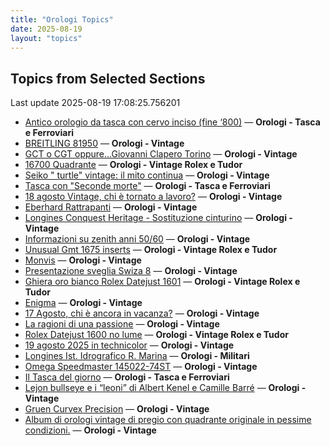 ```yaml
---
title: "Orologi Topics"
date: 2025-08-19
layout: "topics"
---
```


## Topics from Selected Sections

Last update 2025-08-19 17:08:25.756201

- [Antico orologio da tasca con cervo inciso (fine ‘800)](https://orologi.forumfree.it/?t=80792793) — **Orologi - Tasca e Ferroviari**
- [BREITLING 81950](https://orologi.forumfree.it/?t=80794318) — **Orologi - Vintage**
- [GCT o CGT oppure...Giovanni Clapero Torino](https://orologi.forumfree.it/?t=80344475) — **Orologi - Vintage**
- [16700 Quadrante](https://orologi.forumfree.it/?t=80793987) — **Orologi - Vintage Rolex e Tudor**
- [Seiko " turtle" vintage: il mito continua](https://orologi.forumfree.it/?t=80781201) — **Orologi - Vintage**
- [Tasca con "Seconde morte"](https://orologi.forumfree.it/?t=80786317) — **Orologi - Tasca e Ferroviari**
- [18 agosto Vintage, chi è tornato a lavoro?](https://orologi.forumfree.it/?t=80792957) — **Orologi - Vintage**
- [Eberhard Rattrapanti](https://orologi.forumfree.it/?t=77640543) — **Orologi - Vintage**
- [Longines Conquest Heritage - Sostituzione cinturino](https://orologi.forumfree.it/?t=80791165) — **Orologi - Vintage**
- [Informazioni su zenith anni 50/60](https://orologi.forumfree.it/?t=80793553) — **Orologi - Vintage**
- [Unusual Gmt 1675 inserts](https://orologi.forumfree.it/?t=80792103) — **Orologi - Vintage Rolex e Tudor**
- [Monvis](https://orologi.forumfree.it/?t=80793461) — **Orologi - Vintage**
- [Presentazione sveglia Swiza 8](https://orologi.forumfree.it/?t=80426487) — **Orologi - Vintage**
- [Ghiera oro bianco Rolex Datejust 1601](https://orologi.forumfree.it/?t=80791944) — **Orologi - Vintage Rolex e Tudor**
- [Enigma](https://orologi.forumfree.it/?t=80793781) — **Orologi - Vintage**
- [17 Agosto, chi è ancora in vacanza?](https://orologi.forumfree.it/?t=80792145) — **Orologi - Vintage**
- [La ragioni di una passione](https://orologi.forumfree.it/?t=80791739) — **Orologi - Vintage**
- [Rolex Datejust 1600 no lume](https://orologi.forumfree.it/?t=80792083) — **Orologi - Vintage Rolex e Tudor**
- [19 agosto 2025 in technicolor](https://orologi.forumfree.it/?t=80793803) — **Orologi - Vintage**
- [Longines Ist. Idrografico R. Marina](https://orologi.forumfree.it/?t=80763716) — **Orologi - Militari**
- [Omega Speedmaster 145022-74ST](https://orologi.forumfree.it/?t=80787783) — **Orologi - Vintage**
- [Il Tasca del giorno](https://orologi.forumfree.it/?t=80702163) — **Orologi - Tasca e Ferroviari**
- [Lejon bullseye e i “leoni” di Albert Kenel e Camille Barré](https://orologi.forumfree.it/?t=80791068) — **Orologi - Vintage**
- [Gruen Curvex Precision](https://orologi.forumfree.it/?t=80793433) — **Orologi - Vintage**
- [Album di orologi vintage di pregio con quadrante originale  in pessime condizioni.](https://orologi.forumfree.it/?t=79944873) — **Orologi - Vintage**
